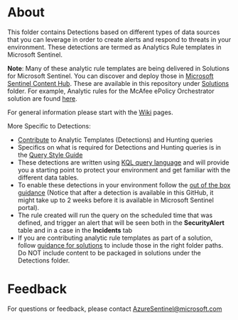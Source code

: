 # About

This folder contains Detections based on different types of data sources that you can leverage in order to create alerts and respond to threats in your environment. These detections are termed as Analytics Rule templates in Microsoft Sentinel.

**Note**: Many of these analytic rule templates are being delivered in Solutions for Microsoft Sentinel. You can discover and deploy those in [Microsoft Sentinel Content Hub](https://docs.microsoft.com/azure/sentinel/sentinel-solutions-deploy). These are available in this repository under [Solutions](https://github.com/Azure/Azure-Sentinel/tree/master/Solutions) folder. For example, Analytic rules for the McAfee ePolicy Orchestrator solution are found [here](https://github.com/Azure/Azure-Sentinel/tree/master/Solutions/McAfee%20ePolicy%20Orchestrator/Analytic%20Rules).

For general information please start with the [Wiki](https://github.com/Azure/Azure-Sentinel/wiki) pages.

More Specific to Detections:
* [Contribute](https://github.com/Azure/Azure-Sentinel/wiki/Contribute-to-Sentinel-GitHub-Community-of-Queries) to Analytic Templates (Detections) and Hunting queries
* Specifics on what is required for Detections and Hunting queries is in the [Query Style Guide](https://github.com/Azure/Azure-Sentinel/wiki/Query-Style-Guide)
* These detections are written using [KQL query language](https://docs.microsoft.com/azure/kusto/query/index) and will provide you a starting point to protect your environment and get familiar with the different data tables.
* To enable these detections in your environment follow the [out of the box guidance](https://docs.microsoft.com/azure/sentinel/tutorial-detect-threats-built-in) (Notice that after a detection is available in this GitHub, it might take up to 2 weeks before it is available in Microsoft Sentinel portal).
* The rule created will run the query on the scheduled time that was defined, and trigger an alert that will be seen both in the **SecurityAlert** table and in a case in the **Incidents** tab
* If you are contributing analytic rule templates as part of a solution, follow [guidance for solutions](https://github.com/Azure/Azure-Sentinel/tree/master/Solutions#step-1--create-your-content) to include those in the right folder paths. Do NOT include content to be packaged in solutions under the Detections folder.

# Feedback
For questions or feedback, please contact AzureSentinel@microsoft.com
